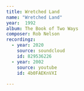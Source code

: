 ```yaml
---
title: Wretched Land
name: "Wretched Land"
year:  1992
album: The Book of Two Ways
composer: Rob Nelson
recordingz:
  - year: 2020
    source: soundcloud
    id: 829536226
  - year: 2002
    source: youtube
    id: 4b0FAEKnVXI
 
---
```


